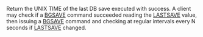 Return the UNIX TIME of the last DB save executed with success.
A client may check if a [BGSAVE](/commands/bgsave) command succeeded reading the [LASTSAVE](/commands/lastsave) value,
then issuing a [BGSAVE](/commands/bgsave) command and checking at regular intervals every N
seconds if [LASTSAVE](/commands/lastsave) changed.

